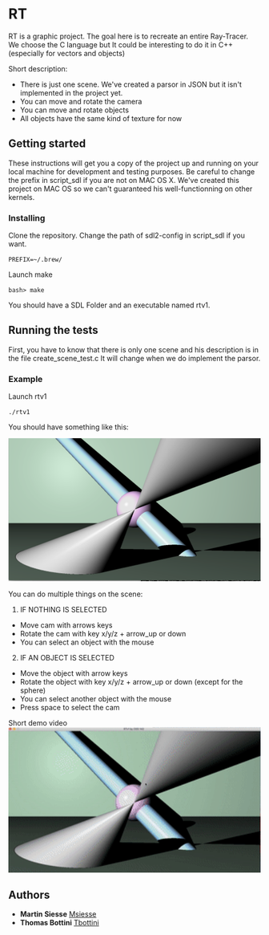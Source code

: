 # RT

RT is a graphic project. The goal here is to recreate an entire Ray-Tracer.
We choose the C language but It could be interesting to do it in C++ (especially for vectors and objects)

Short description:
- There is just one scene. We've created a parsor in JSON but it isn't implemented in the project yet.
- You can move and rotate the camera
- You can move and rotate objects
- All objects have the same kind of texture for now

## Getting started

These instructions will get you a copy of the project up and running on your local machine for development and testing purposes.
Be careful to change the prefix in script_sdl if you are not on MAC OS X. 
We've created this project on MAC OS so we can't guaranteed his well-functionning on other kernels.

### Installing
Clone the repository.
Change the path of sdl2-config in script_sdl if you want.

```
PREFIX=~/.brew/
```

Launch make

```
bash> make
```

You should have a SDL Folder and an executable named rtv1.

## Running the tests

First, you have to know that there is only one scene and his description is in the file create_scene_test.c
It will change when we do implement the parsor.

### Example

Launch rtv1

```
./rtv1
```

You should have something like this:<br/>

<img src="images/rt_screen_1.png" width="600px" ><br/>

You can do multiple things on the scene:

1) IF NOTHING IS SELECTED

- Move cam with arrows keys
- Rotate the cam with key x/y/z + arrow_up or down
- You can select an object with the mouse

2) IF AN OBJECT IS SELECTED

- Move the object with arrow keys
- Rotate the object with key x/y/z + arrow_up or down (except for the sphere)
- You can select another object with the mouse
- Press space to select the cam

Short demo video <br/>
<img src="images/demo.gif" width="600px"><br/>

## Authors
* **Martin Siesse** [Msiesse](https://github.com/msiesse)
* **Thomas Bottini** [Tbottini](https://github.com/tbottini)
